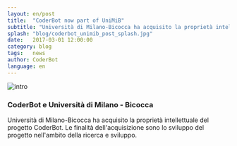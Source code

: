 ```yaml
---
layout: en/post
title:  "CoderBot now part of UniMiB"
subtitle: "Università di Milano-Bicocca ha acquisito la proprietà intellettuale del progetto CoderBot."
splash: "blog/coderbot_unimib_post_splash.jpg"
date:   2017-03-01 12:00:00
category: blog
tags:   news
author: CoderBot
language: en
---
```

![intro]({{site.baseurl}}/img/blog/coderbot_unimib_post_splash.jpg)

### CoderBot e Università di Milano - Bicocca
Università di Milano-Bicocca ha acquisito la proprietà intellettuale del progetto CoderBot.
Le finalità dell'acquisizione sono lo sviluppo del progetto nell'ambito della ricerca e sviluppo.
